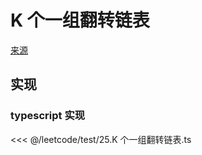# K 个一组翻转链表
[来源](https://leetcode.cn/problems/reverse-nodes-in-k-group/)

## 实现

### typescript 实现

<<< @/leetcode/test/25.K 个一组翻转链表.ts


